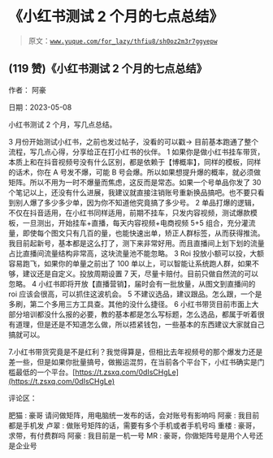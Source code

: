 # 《小红书测试 2 个月的七点总结》

> 原文：[`www.yuque.com/for_lazy/thfiu8/sh0oz2m3r7ggyepw`](https://www.yuque.com/for_lazy/thfiu8/sh0oz2m3r7ggyepw)



## (119 赞)《小红书测试 2 个月的七点总结》 

作者： 阿豪 

日期：2023-05-08 

小红书测试 2 个月，写几点总结。 

3 月份开始测试小红书，之前也发过帖子，没看的可以戳→ 目前基本跑通了整个流程，写几点心得，分享给正在打小红书的伙伴。 <ne-oli index-type="0"><ne-oli-i>1</ne-oli-i> <ne-oli-c class="ne-oli-content" id="ucbfe9284" data-lake-id="ucbfe9284">如果你是做小红书挂车带货，本质上和在抖音视频号没有什么区别，都是依赖于【博概率】，同样的模板，同样的话术，你在 A 号发不爆，可能 B 号会爆。所以如果想提升爆的概率，就必须做矩阵。所以不用为一时不爆量而焦虑，这反而是常态。如果一个号单品你发了 30 个笔记以上，还没有什么进展，我建议就直接注销账号重新换品搞吧。也不要只看到别人爆了多少多少单，因为你不知道他究竟搞了多少号。</ne-oli-c></ne-oli> <ne-oli index-type="0"><ne-oli-i>2</ne-oli-i> <ne-oli-c class="ne-oli-content" id="u3673739f" data-lake-id="u3673739f">单品打爆的逻辑，不仅在抖音适用，在小红书同样适用，前期不挂车，只发内容视频，测试爆款模板，一旦测出，开始挂车+直播，每天内容视频+电商视频 5+5 组合，充分灌流量，即使每个图文只有几百的量，也能快速出单，矫正人群标签，从而获得推流。我目前起新号，基本都是这么打了，测下来非常好用。而且直播间上划下划的流量占比直播间流量结构非常高，这块流量池不能忽略。</ne-oli-c></ne-oli> <ne-oli index-type="0"><ne-oli-i>3</ne-oli-i> <ne-oli-c class="ne-oli-content" id="ub84ec122" data-lake-id="ub84ec122">Roi 投放小额可以投，大额容易跑飞，如果你的单量之前出了 100 单以上，可以智能让系统跑人群，如果不够，建议还是自定义。投放周期设置 7 天，尽量卡赔付。目前只做自然流的可以忽略。</ne-oli-c></ne-oli> <ne-oli index-type="0"><ne-oli-i>4</ne-oli-i> <ne-oli-c class="ne-oli-content" id="u8209fb15" data-lake-id="u8209fb15">小红书即将开放【直播营销】，届时会有一批放量，从图文到直播间的 roi 应该会很高，可以抓住这波机会。</ne-oli-c></ne-oli> <ne-oli index-type="0"><ne-oli-i>5</ne-oli-i> <ne-oli-c class="ne-oli-content" id="ueb3694ec" data-lake-id="ueb3694ec">不建议选品，建议跟品。怎么跟，一个是多刷，第二个多用三方工具查。其他的没什么捷径。</ne-oli-c></ne-oli> <ne-oli index-type="0"><ne-oli-i>6</ne-oli-i> <ne-oli-c class="ne-oli-content" id="u4db2cda4" data-lake-id="u4db2cda4">小红书带货目前市面上大部分培训都没什么报的必要，教的基本都是怎么写标题，怎么选品，都属于听着很有道理，但是还是不知道怎么做，所以捂紧钱包，一些基本的东西建议大家就自己搞就可以。</ne-oli-c></ne-oli> 

7.小红书带货究竟是不是红利？我觉得算是，但相比去年视频号的那个爆发力还是差一些，但是如果你批量搞号，做搬运混剪，在当前各个平台下，小红书确实是门槛最低的一个平台。[https://t.zsxq.com/0dIsCHgLe](https://t.zsxq.com/0dIsCHgLe) 

评论区： 

肥猫 : 豪哥 请问做矩阵，用电脑统一发布的话，会对账号有影响吗 阿豪 : 我目前都是手机发 卢翠 : 做账号矩阵的话，需要有多个手机或者手机号吗 重楼 : 豪哥，求带，有付费群吗 阿豪 : 我目前是一机一号 MR : 豪哥，你做矩阵号是用个人号还是企业号